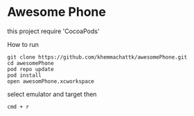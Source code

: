 # Awesome Phone

this project require 'CocoaPods'

How to run
```
git clone https://github.com/khemmachattk/awesomePhone.git
cd awesomePhone
pod repo update
pod install
open awesomPhone.xcworkspace
```

select emulator and target then
```
cmd + r
```
